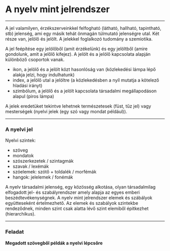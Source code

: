 # A nyelv mint jelrendszer
---

A jel valamilyen, érzékszerveinkkel felfogható (látható, hallható, tapintható, stb) jelenség, ami egy másik tehát önmagán túlmutató jelenségre utal. Két része van, jelölő és jelölt. A jelekkel foglalkozó tudomány a szemiotika.

A jel feépítése egy jelölőből (amit érzékelünk) és egy jelöltből (amire gondolunk, amit a jelőlő kifejez). A jelölt és a jelölő kapcsolata alapján különböző csoportok vanak.
- ikon, a jelölő és a jelölt közt hasonlóság van (közlekedési lámpa lépő alakja jelzi, hogy indulhatunk)
- index, a jelölő utal a jelöltre (a közlekedésben a nyíl mutatja a kötelező hladási irányt)
- szimbólum, a jelölő és a jelölt kapcsolata társadalmi megállapodáson alapul (piros lámpa)

A jelek eredetüket tekintve lehetnek természetesek (füst, tűz jel) vagy mesterségek (nyelvi jelek (egy szó vagy mondat például)).

---

### A nyelvi jel
Nyelvi szintek: 
- szöveg 
- mondatok 
- szószerkezetek / szintagmák
- szavak / lexémák
- szóelemek: szótő + toldalék / morfémák
- hangok: jelelemek / fonémák

A nyelv társadalmi jelenség, egy közösség alkotása, olyan társadalmilag elfogadott jel- és szabályrendszer amely alapja az egyes emberi beszédtevékenységnek. A nyelv mint jelrendszer elemek és szábályok együtteseként értelmezhető. Az elemek és szabályok szintekbe rendeződnek, minden szint csak alatta lévő szint elemiből építkezhet (hierarchikus).

---

### Feladat
**Megadott szövegből példák a nyelvi lépcsőre**